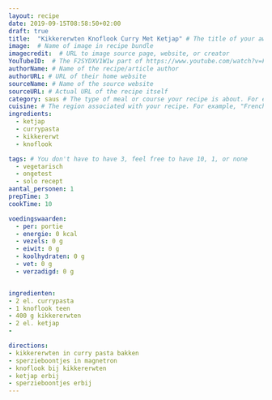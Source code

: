 ```yaml
---
layout: recipe
date: 2019-09-15T08:58:50+02:00
draft: true
title:  "Kikkererwten Knoflook Curry Met Ketjap" # The title of your awesome recipe
image:  # Name of image in recipe bundle
imagecredit:  # URL to image source page, website, or creator
YouTubeID:  # The F2SYDXV1W1w part of https://www.youtube.com/watch?v=F2SYDXV1W1w
authorName: # Name of the recipe/article author
authorURL: # URL of their home website
sourceName: # Name of the source website
sourceURL: # Actual URL of the recipe itself
category: saus # The type of meal or course your recipe is about. For example: "dinner", "entree", or "dessert".
cuisine: # The region associated with your recipe. For example, "French", Mediterranean", or "American".
ingredients:
  - ketjap
  - currypasta
  - kikkererwt
  - knoflook

tags: # You don't have to have 3, feel free to have 10, 1, or none
  - vegetarisch
  - ongetest
  - solo recept
aantal_personen: 1
prepTime: 3
cookTime: 10

voedingswaarden:
  - per: portie
  - energie: 0 kcal
  - vezels: 0 g
  - eiwit: 0 g
  - koolhydraten: 0 g
  - vet: 0 g
  - verzadigd: 0 g


ingredienten:
- 2 el. currypasta
- 1 knoflook teen
- 400 g kikkererwten
- 2 el. ketjap
-

directions:
- kikkererwten in curry pasta bakken
- sperzieboontjes in magnetron
- knoflook bij kikkererwten
- ketjap erbij
- sperzieboontjes erbij
---
```

